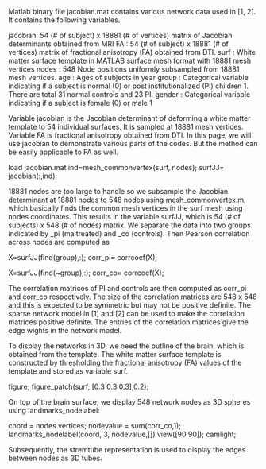 Matlab binary file jacobian.mat contains various network data used in [1, 2]. It contains the following variables.

jacobian: 54 (# of subject) x 18881 (# of vertices) matrix of Jacobian determinants obtained from MRI
FA         : 54 (# of subject) x 18881 (# of vertices) matrix of fractional anisotropy (FA) obtained from DTI. 
surf       : White matter surface template in MATLAB surface mesh format with 18881 mesh vertices 
nodes    : 548 Node positions uniformly subsampled from 18881 mesh vertices.
age        : Ages of subjects in year 
group    : Categorical variable indicating if a subject is normal (0) or post institutionalized (PI) children 1. 
               There are total 31 normal controls and 23 PI.
gender   : Categorical variable indicating if a subject is female (0) or male 1 

Variable jacobian is the Jacobian determinant of deforming a white matter template to 54 individual surfaces. It is sampled at 18881 mesh vertices. Variable FA is fractional anisotropy obtained from DTI. In this page, we will use jacobian to demonstrate various parts of the codes. But the method can be easily applicable to FA as well. 

load jacobian.mat
ind=mesh_commonvertex(surf, nodes);
surfJJ= jacobian(:,ind);

18881 nodes are too large to handle so we subsample the Jacobian determinant at 18881 nodes to 548 nodes using mesh_commonvertex.m, which basically finds the common mesh vertices in the surf mesh using nodes coordinates. This results in the variable surfJJ, which is 54 (# of subjects) x 548 (# of nodes) matrix. We separate the data into two groups indicated by  _pi (maltreated) and _co (controls). Then Pearson correlation across nodes are computed as

X=surfJJ(find(group),:);
corr_pi= corrcoef(X);

X=surfJJ(find(~group),:);
corr_co= corrcoef(X);

The correlation matrices of PI and controls are then computed as corr_pi and corr_co respectively. The size of the correlation matrices are 548 x 548 and this is expected to be symmetric but may not be positive definite.   The sparse network model in [1] and [2] can be used to make the correlation matrices positive definite. The entries of the correlation matrices give the edge wights in the network model.

To display the networks in 3D, we need the outline of the brain, which is obtained from the template. The white matter surface template is constructed by thresholding the fractional anisotropy (FA) values of the template and stored as variable surf.

figure;
figure_patch(surf, [0.3 0.3 0.3],0.2); 

On top of the brain surface, we display 548 network nodes as 3D spheres using 
landmarks_nodelabel:

coord = nodes.vertices; 
nodevalue = sum(corr_co,1); 
landmarks_nodelabel(coord, 3, nodevalue,[])
view([90 90]); camlight;
 
Subsequently, the stremtube representation is used to display the edges between nodes as 3D tubes. 
